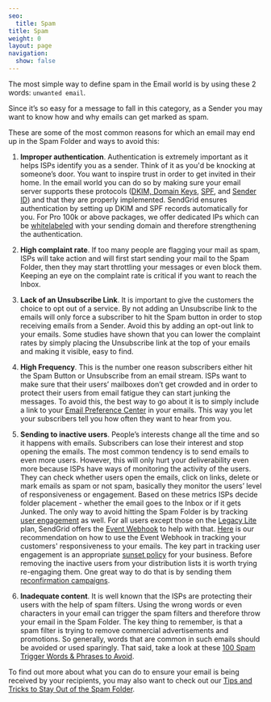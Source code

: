 ```yaml
---
seo:
  title: Spam
title: Spam
weight: 0
layout: page
navigation:
  show: false
---
```


The most simple way to define spam in the Email world is by using these 2 words: ```unwanted email```.

Since it’s so easy for a message to fall in this category, as a Sender you may want to know how and why emails can get marked as spam.

These are some of the most common reasons for which an email may end up in the Spam Folder and ways to avoid this:

1. **Improper authentication**. Authentication is extremely important as it helps ISPs identify you as a sender. Think of it as you'd be knocking at someone’s door. You want to inspire trust in order to get invited in their home. In the email world you can do so by making sure your email server supports these protocols ([DKIM, Domain Keys]({{root_url}}/Glossary/dkim.html), [SPF]({{root_url}}/Glossary/spf.html), and [Sender ID]({{root_url}}/Glossary/sender_id.html)) and that they are properly implemented. SendGrid ensures authentication by setting up DKIM and SPF records automatically for you. For Pro 100k or above packages, we offer dedicated IPs which can be [whitelabeled]({{root_url}}/User_Guide/Setting_Up_Your_Server/Whitelabeling/index.html) with your sending domain and therefore strengthening the authentication.

2. **High complaint rate**. If too many people are flagging your mail as spam, ISPs will take action and will first start sending your mail to the Spam Folder, then they may start throttling your messages or even block them. Keeping an eye on the complaint rate is critical if you want to reach the Inbox.

3. **Lack of an Unsubscribe Link**. It is important to give the customers the choice to opt out of a service. By not adding an Unsubscribe link to the emails will only force a subscriber to hit the Spam button in order to stop receiving emails from a Sender. Avoid this by adding an opt-out link to your emails. Some studies have shown that you can lower the complaint rates by simply placing the Unsubscribe link at the top of your emails and making it visible, easy to find.

4. **High Frequency**. This is the number one reason subscribers either hit the Spam Button or Unsubscribe from an email stream. ISPs want to make sure that their users’ mailboxes don’t get crowded and in order to protect their users from email fatigue they can start junking the messages. To avoid this, the best way to go about it is to simply include a link to your [Email Preference Center]({{site.blog_url}}/need-email-preference-center/) in your emails. This way you let your subscribers tell you how often they want to hear from you.

5. **Sending to inactive users**. People’s interests change all the time and so it happens with emails. Subscribers can lose their interest and stop opening the emails. The most common tendency is to send emails to even more users. However, this will only hurt your deliverability even more because ISPs have ways of monitoring the activity of the users. They can check whether users open the emails, click on links, delete or mark emails as spam or not spam, basically they monitor the users’ level of responsiveness or engagement. Based on these metrics ISPs decide folder placement - whether the email goes to the Inbox or if it gets Junked. The only way to avoid hitting the Spam Folder is by tracking [user engagement]({{site.blog_url}}/email-reputation-and-email-engagement-metrics/) as well. For all users except those on the [Legacy Lite]({{root_url}}/Classroom/Basics/Billing/legacy_lite_plan.html) plan, SendGrid offers the [Event Webhook]({{root_url}}/API_Reference/Webhooks/event.html) to help with that. [Here]({{site.blog_url}}/infer-engagement-with-the-event-api/) is our recommendation on how to use the Event Webhook in tracking your customers' responsiveness to your emails. The key part in tracking user engagement is an appropriate [sunset policy]({{site.blog_url}}/putting-engagement-data-use-sunset-policies/) for your business. Before removing the inactive users from your distribution lists it is worth trying re-engaging them. One great way to do that is by sending them [reconfirmation campaigns]({{root_url}}/Glossary/reconfirmation.html).

6. **Inadequate content**. It is well known that the ISPs are protecting their users with the help of spam filters. Using the wrong words or even characters in your email can trigger the spam filters and therefore throw your email in the Spam Folder. The key thing to remember, is that a spam filter is trying to remove commercial advertisements and promotions. So generally, words that are common in such emails should be avoided or used sparingly. That said, take a look at these [100 Spam Trigger Words & Phrases to Avoid](http://blog.hubspot.com/blog/tabid/6307/bid/30684/The-Ultimate-List-of-Email-SPAM-Trigger-Words.aspx).

To find out more about what you can do to ensure your email is being received by your recipients, you may also want to check out our [Tips and Tricks to Stay Out of the Spam Folder]({{site.blog_url}}/tips-tricks-stay-spam-folder-qa/).
